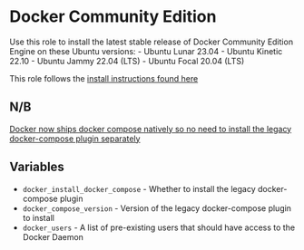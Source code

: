 # Docker Community Edition

Use this role to install the latest stable release of Docker Community Edition Engine on these Ubuntu versions:
    - Ubuntu Lunar 23.04
    - Ubuntu Kinetic 22.10
    - Ubuntu Jammy 22.04 (LTS)
    - Ubuntu Focal 20.04 (LTS)

This role follows the [install instructions found here](https://docs.docker.com/engine/install/ubuntu/)

## N/B
[Docker now ships docker compose natively so no need to install the legacy docker-compose plugin separately](https://docs.docker.com/compose/compose-v2/)

## Variables
- `docker_install_docker_compose` - Whether to install the legacy docker-compose plugin
- `docker_compose_version` - Version of the legacy docker-compose plugin to install
- `docker_users` - A list of pre-existing users that should have access to the Docker Daemon
